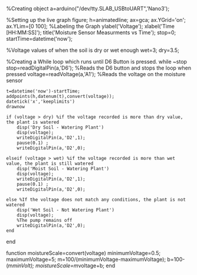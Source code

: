 %Creating object 
a=arduino("/dev/tty.SLAB_USBtoUART",'Nano3');

%Setting up the live graph
figure;
h=animatedline;
ax=gca;
ax.YGrid='on';
ax.YLim=[0 100];
%Labeling the Graph
ylabel('Voltage');
xlabel('Time [HH:MM:SS]');
title('Moisture Sensor Measurments vs Time');
stop=0;
startTime=datetime('now');

%Voltage values of when the soil is dry or wet enough
wet=3;
dry=3.5; 

%Creating a While loop which runs until D6 Button is pressed.
while ~stop
    stop=readDigitalPin(a,'D6'); 
    %Reads the D6 button and stops the loop when pressed
    voltage=readVoltage(a,'A1'); 
    %Reads the voltage on the moisture sensor
    
    t=datetime('now')-startTime;
    addpoints(h,datenum(t),convert(voltage));
    datetick('x','keeplimits')
    drawnow

    if (voltage > dry) %if the voltage recorded is more than dry value, the plant is watered
        disp('Dry Soil - Watering Plant')
        disp(voltage);
        writeDigitalPin(a,'D2',1); 
        pause(0.1) ; 
        writeDigitalPin(a,'D2',0);   
        
    elseif (voltage > wet) %if the voltage recorded is more than wet value, the plant is still watered
        disp('Moist Soil - Watering Plant')
        disp(voltage);
        writeDigitalPin(a,'D2',1); 
        pause(0.1) ; 
        writeDigitalPin(a,'D2',0);

    else %If the voltage does not match any conditions, the plant is not watered
        disp('Wet Soil - Not Watering Plant')
        disp(voltage);
        %The pump remains off
        writeDigitalPin(a,'D2',0);
    end
end

function moistureScale=convert(voltage)
minimumVoltage=0.5;
maximumVoltage=5;
m=100/(minimumVoltage-maximumVoltage);
b=100-(m*minVolt);
moistureScale=m*voltage+b;
end
       
